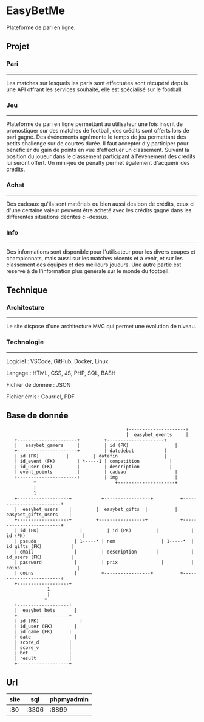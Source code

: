# EasyBetMe

Plateforme de pari en ligne.

## Projet

### Pari
--------
Les matches sur lesquels les paris sont effectuées sont récupéré depuis une API offrant les services souhaité, elle est spécialisé sur le football.

### Jeu
-------
Plateforme de pari en ligne permettant au utilisateur une fois inscrit de pronostiquer sur des matches de football, des crédits sont offerts lors de pari gagné.
Des événements agrémente le temps de jeu permettant des petits challenge sur de courtes durée.
Il faut accepter d'y participer pour bénéficier du gain de points en vue d'effectuer un classement. Suivant la position du joueur dans le classement participant à l'événement des crédits lui seront offert.
Un mini-jeu de penalty permet également d'acquérir des crédits.

### Achat
---------
Des cadeaux qu'ils sont matériels ou bien aussi des bon de crédits, ceux ci d'une certaine valeur peuvent être acheté avec les crédits gagné dans les différentes situations décrites ci-dessus.

### Info
--------
Des informations sont disponible pour l'utilisateur pour les divers coupes et championnats, mais aussi sur les matches récents et à venir, et sur les classement des équipes et des meilleurs joueurs.
Une autre partie est réservé à de l'information plus générale sur le monde du football.

## Technique

### Architecture
----------------
Le site dispose d'une architecture MVC qui permet une évolution de niveau.

### Technologie
---------------

Logiciel
: VSCode, GitHub, Docker, Linux

Langage
: HTML, CSS, JS, PHP, SQL, BASH

Fichier de donnée
: JSON

Fichier émis
: Courriel, PDF

## Base de donnée

	         
                    	         			    +---------------------+ 
	         			                        |  easybet_events     |
       +----------------------+         +---------------------+
       |   easybet_gamers     |   	    | id (PK)		          |
       +----------------------+         | datedebut	          |
       | id (PK)	      |         | datefin		          |
       | id_event (FK)	      | *-----1 | competition	        |
       | id_user (FK)	      |         | description	        |
       | event_points	      |         | cadeau		          |
       +----------------------+         | img		              |
	          *		                        +---------------------+
	          |
	          1
       +-------------------+	       +-----------------+          +-------------------------+		
       |  easybet_users	   |         |  easybet_gifts  |          |  easybet_gifts_users    |
       +-------------------+         +-----------------+	        +-------------------------+
       | id (PK)		       |         | id (PK)	       |	        | id (PK)		              |
       | pseudo		         | 1-----* | nom		         | 1-----*  | id_gifts (FK)	          |
       | email		         |         | description	   |	        | id_users (FK)	          |
       | password	         |         | prix		         |	        | coins		                |
       | coins		         |         +-----------------+	        +-------------------------+
       +-------------------+
                   1
                   |
                  *
       +-------------------+
       |  easybet_bets   	 |
       +-------------------+
       | id (PK)		       |
       | id_user (FK)    	 |
       | id_game (FK)  	   |
       | date	          	 |
       | score_d           |
       | score_v           |
       | bet               |
       | result            |
       +-------------------+



## Url

| site | sql | phpmyadmin |
| --- | --- | --- |
| :80 | :3306 | :8899 |
